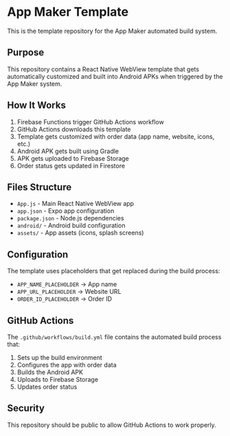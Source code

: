 # App Maker Template

This is the template repository for the App Maker automated build system.

## Purpose

This repository contains a React Native WebView template that gets automatically customized and built into Android APKs when triggered by the App Maker system.

## How It Works

1. Firebase Functions trigger GitHub Actions workflow
2. GitHub Actions downloads this template
3. Template gets customized with order data (app name, website, icons, etc.)
4. Android APK gets built using Gradle
5. APK gets uploaded to Firebase Storage
6. Order status gets updated in Firestore

## Files Structure

- `App.js` - Main React Native WebView app
- `app.json` - Expo app configuration
- `package.json` - Node.js dependencies
- `android/` - Android build configuration
- `assets/` - App assets (icons, splash screens)

## Configuration

The template uses placeholders that get replaced during the build process:
- `APP_NAME_PLACEHOLDER` → App name
- `APP_URL_PLACEHOLDER` → Website URL
- `ORDER_ID_PLACEHOLDER` → Order ID

## GitHub Actions

The `.github/workflows/build.yml` file contains the automated build process that:
1. Sets up the build environment
2. Configures the app with order data
3. Builds the Android APK
4. Uploads to Firebase Storage
5. Updates order status

## Security

This repository should be public to allow GitHub Actions to work properly.

